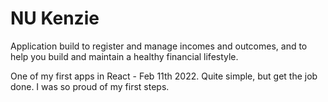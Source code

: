 # NU Kenzie


Application build to register and manage incomes and outcomes, and to help you build and maintain a healthy financial lifestyle.

One of my first apps in React - Feb 11th 2022. Quite simple, but get the job done. I was so proud of my first steps.
